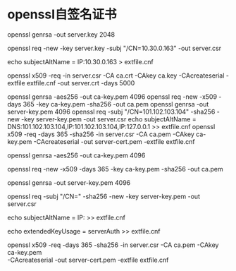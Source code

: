 # openssl自签名证书
openssl genrsa -out server.key 2048
 
openssl req -new -key server.key -subj "/CN=10.30.0.163" -out server.csr
 
echo subjectAltName = IP:10.30.0.163 > extfile.cnf
 
openssl x509 -req -in server.csr -CA ca.crt -CAkey ca.key -CAcreateserial -extfile extfile.cnf -out server.crt -days 5000




openssl genrsa -aes256 -out ca-key.pem 4096
openssl req -new -x509 -days 365 -key ca-key.pem -sha256 -out ca.pem
openssl genrsa -out server-key.pem 4096
openssl req -subj "/CN=101.102.103.104" -sha256 -new -key server-key.pem -out server.csr
echo subjectAltName = DNS:101.102.103.104,IP:101.102.103.104,IP:127.0.0.1 >> extfile.cnf
openssl x509 -req -days 365 -sha256 -in server.csr -CA ca.pem -CAkey ca-key.pem -CAcreateserial -out server-cert.pem -extfile extfile.cnf


openssl genrsa -aes256 -out ca-key.pem 4096

openssl req -new -x509 -days 365 -key ca-key.pem -sha256 -out ca.pem

openssl genrsa -out server-key.pem 4096

openssl req -subj "/CN=<ip-address>" -sha256 -new -key server-key.pem -out server.csr

echo subjectAltName = IP:<ip-address> >> extfile.cnf

echo extendedKeyUsage = serverAuth >> extfile.cnf

openssl x509 -req -days 365 -sha256 -in server.csr -CA ca.pem -CAkey ca-key.pem \
  -CAcreateserial -out server-cert.pem -extfile extfile.cnf